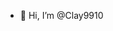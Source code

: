 - 👋 Hi, I’m @Clay9910

<!---
Clay9910/Clay9910 is a ✨ special ✨ repository because its `README.md` (this file) appears on your GitHub profile.
You can click the Preview link to take a look at your changes.
--->
